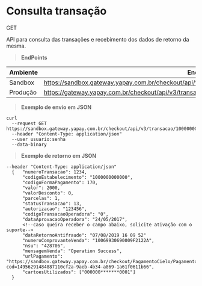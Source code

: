 # Consulta transação

<span class="get">GET</span>

API para consulta das transações e recebimento dos dados de retorno da mesma.

> **EndPoints**

Ambiente | Endereço
-------- | ---------
Sandbox  |https://sandbox.gateway.yapay.com.br/checkout/api/v3/transacao/«codigoEstabelecimento»/«numeroPedido»
Produção |https://gateway.yapay.com.br/checkout/api/v3/transacao/«codigoEstabelecimento»/«numeroPedido»

> **Exemplo de envio em JSON**

```curl
curl
  --request GET https://sandbox.gateway.yapay.com.br/checkout/api/v3/transacao/10000000000000/1234
  --header "Content-Type: application/json"
  --user usuario:senha
  --data-binary
```

> **Exemplo de retorno em JSON**

```curl
--header "Content-Type: application/json"
  {   "numeroTransacao": 1234,
      "codigoEstabelecimento": "1000000000000",
      "codigoFormaPagamento": 170, 
      "valor": 2000, 
      "valorDesconto": 0, 
      "parcelas": 1,
      "statusTransacao": 13,
      "autorizacao": "123456",
      "codigoTransacaoOperadora": "0", 
      "dataAprovacaoOperadora": "24/05/2017",
      <!--caso queira receber o campo abaixo, solicite ativação com o suporte-->
      "dataRetornoAntifraude": "07/08/2019 16 09 52"   	
      "numeroComprovanteVenda": "10069930690009F2122A",
      "nsu": "428706",
      "mensagemVenda": "Operation Success",
      "urlPagamento": "https://sandbox.gateway.yapay.com.br/checkout/PagamentoCielo/PagamentoCielo.do?cod=14956291484887110cf2a-9aeb-4b34-a869-1a61f0611b66",
      "cartoesUtilizados": ["000000*******0001"]
  }
```




